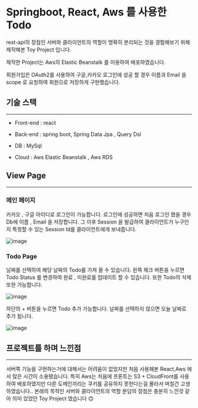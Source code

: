 # Springboot, React, Aws 를 사용한 Todo

rest-api의 장점인 서버와 클라이언트의 역할이 명확히 분리되는 것을 경험해보기 위해 제작해본 Toy Project 입니다.

제작한 Project는 Aws의 Elastic Beanstalk 를 이용하여 배포하였습니다.

회원가입은 OAuth2를 사용하여 구글,카카오 로그인에 성공 할 경우 이름과 Email 을 scope 로 요청하여
회원으로 저장하게 구현했습니다.


<h2 id="skill">기술 스택</h2>

---

 - Front-end : react

 - Back-end : spring boot, Spring Data Jpa , Query Dsl

 - DB : MySql

 - Cloud : Aws Elastic Beanstalk , Aws RDS


<h2> View Page </h2>

---

### 메인 페이지

카카오 , 구글 아이디로 로그인이 가능합니다. 
로그인에 성공하면 처음 로그인 했을 경우 Db에 이름 ,  Email 을 저장합니다.
그 이후 Session 을 발급하여 클라이언트가 누구인지 특정할 수 있는 Session Id를 클라이언트에게 보내줍니다.

![image](https://user-images.githubusercontent.com/84924161/161795123-01790230-36d4-46bf-8afb-313960a00024.png)


### Todo Page

날짜를 선택하여 해당 날짜의 Todo를 가져 올 수 있습니다.
왼쪽 체크 버튼을 누르면 Todo Status 를 변경하여 완료 , 미완료를 업데이트 할 수 있습니다.
또한 Todo의 삭제 또한 가능합니다.


![image](https://user-images.githubusercontent.com/84924161/161796427-6817873a-9c4e-4f96-b296-814a132dca6b.png)


하단의 + 버튼을 누르면 Todo 추가 가능합니다.
날짜를 선택하지 않으면 오늘 날짜로 추가 됩니다.

![image](https://user-images.githubusercontent.com/84924161/161797224-f5f751d8-2145-49dc-ba62-e818e467d40f.png)


<h2>프로젝트를 하며 느낀점</h2>

---

서버쪽 기능을 구현하는거에 대해서는 어려움이 없었지만
처음 사용해본 React,Aws 에서 많은 시간이 소용됐습니다.
특히 Aws는 처음에 프론트는 S3 + CloudFront를 사용하여 배포하였지만
다른 도메인끼리는 쿠키를 공유하지 못한다는걸 몰라서 며칠간 고생하였습니다..
본래의 목적인 서버와 클라이언트의 역할 분담의 장점은 충분히 느낀것 같아 의미 있었던 Toy Project 였습니다 😊
